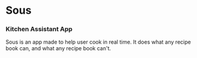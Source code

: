 # Sous

### Kitchen Assistant App

Sous is an app made to help user cook in real time. It does what any recipe book can, and what any recipe book can't.
